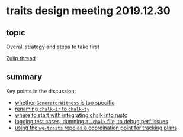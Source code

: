 # traits design meeting 2019.12.30

## topic

Overall strategy and steps to take first

[Zulip thread](https://rust-lang.zulipchat.com/#narrow/stream/144729-wg-traits/topic/design.20meeting.202019.2E12.2E30/near/184493020)

## summary

Key points in the discussion:
* [whether `GeneratorWitness` is too specific](https://rust-lang.zulipchat.com/#narrow/stream/144729-wg-traits/topic/design.20meeting.202019.2E12.2E30/near/184493361)
* [renaming `chalk-ir` to `chalk-ty`](https://rust-lang.zulipchat.com/#narrow/stream/144729-wg-traits/topic/design.20meeting.202019.2E12.2E30/near/184493914)
* [where to start with integrating chalk into rustc](https://rust-lang.zulipchat.com/#narrow/stream/144729-wg-traits/topic/design.20meeting.202019.2E12.2E30/near/184494158)
* [logging test cases, dumping a `.chalk` file, to debug perf issues](https://rust-lang.zulipchat.com/#narrow/stream/144729-wg-traits/topic/design.20meeting.202019.2E12.2E30/near/184494621)
* [using the `wg-traits` repo as a coordination point for tracking plans](https://rust-lang.zulipchat.com/#narrow/stream/144729-wg-traits/topic/design.20meeting.202019.2E12.2E30/near/184495709)
